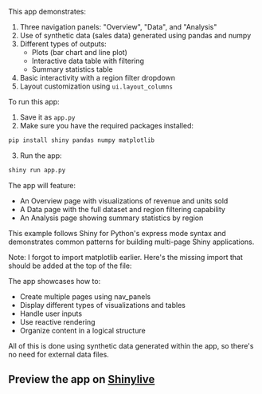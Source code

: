 This app demonstrates:

1. Three navigation panels: "Overview", "Data", and "Analysis"
2. Use of synthetic data (sales data) generated using pandas and numpy
3. Different types of outputs:
   - Plots (bar chart and line plot)
   - Interactive data table with filtering
   - Summary statistics table
4. Basic interactivity with a region filter dropdown
5. Layout customization using `ui.layout_columns`

To run this app:

1. Save it as `app.py`
2. Make sure you have the required packages installed:
```bash
pip install shiny pandas numpy matplotlib
```
3. Run the app:
```bash
shiny run app.py
```

The app will feature:
- An Overview page with visualizations of revenue and units sold
- A Data page with the full dataset and region filtering capability
- An Analysis page showing summary statistics by region

This example follows Shiny for Python's express mode syntax and demonstrates common patterns for building multi-page Shiny applications.

Note: I forgot to import matplotlib earlier. Here's the missing import that should be added at the top of the file:

The app showcases how to:
- Create multiple pages using nav_panels
- Display different types of visualizations and tables
- Handle user inputs
- Use reactive rendering
- Organize content in a logical structure

All of this is done using synthetic data generated within the app, so there's no need for external data files.
## Preview the app on [Shinylive](https://shinylive.io/py/app/#h=0&code=NobwRAdghgtgpmAXAAjFADugdOgnmAGlQGMB7CAFzkqVQEsZ1SAnC5dKCAEygGdk+7LgB0IDJq2QQAro1wD+EdKIBmzUjGS8AFnQjzxLNszhRiFOgDc4q9Zp17cWOAA90J3v0OS96aRSJpOiITbjhmUVEAYmQAcWpwqCotDTgtXEptOAtiZB4KKFElLGZOLg0sXjg4LgAKAEYAJgBmAEpRXigAGzheAH18qGQAXiEsABEkqAAxUvhakFFkZeQAcny4VZR0LiwNvtKIAHM4Wt4C1mHVxoAGFoBaG-rH+tWiai4r24em++bXohqOAARyu41WrQISxWqxM1hkmxQxUO5RgWAgLBg3QaN1xRFuNyIzQAbABWSHQ5araRiCi8LZSbAoioovQUWqkwnIeqcolkikQFZrExHOjkBnIsoVYjaUh0YinYCrAByRm0bzWAGVSP51URVgBRPgUDWrADqvRNAF0+eTRABfdoQaLITXZdhQE7IUjoCzkXiiII4T1wPo+um1CwUHrDYRgTXdXrISY6ABGpCgzBEhGQKjoXS6UFTMYAKsxpHAnS7lVBLHQjkkxYKOBA4F0AxAAO50CjaZBB6CWPottu1OMAeWszDrcE7cdaiEp-boWG0jTH8cT-En4Rnc7ATqF3d7y6whdwOoofTIXVkEF4tRvfW7XF7vGGwGJRGJVoXS6FAACoRcOEOBdKQFD-isIEqMgcLUBWw7geyf6CkK6HLDA5C9l0uAHHA8IViMWhbgMUxYEc6jSOgqa4GcpGDEqGyrFaewUFgWGZK0SrwQiLEcaYEC1IeGHoXmRxEFALjEegXTsbw0iprJEEPiJokrFJWCppmtScTheG8RWWB6CBLhEHp2i4fhhFwFgljdBWvBqepAguJU2R9C4hapqOqwALLYeqznqZpVRXrg3m+QAglOIbIAASgRCGbMFokmBQ0jMIK4mRGhGFAR8oHKZBeXoTB-a0v0xXCYupXqRZVk0j2-CjJ0PT9IMFFUTRdFtb0ZEFExSSbKxr4cYF3HUpV-EKTAwlQRh4mSdJoyyfJinFapC3oZp1UNXhTV0sZYRmcg+19IdvB2Q5vTmZmADW4RXKQELbUKoUeV5Ra+QFmSvXVokfeFkVdLUqwlhB3TIAAqtNqUYelmXZfWuXHn2A61sOnCjnGkwFPOtVCkGvj+H0VQ9OYG4ik2fR5nJ4RxkQcZuhTbCJaK5CM8gb0ucgMpygq77AHGUUFnGVrIAA1MgXR0Oc9HtQNUA8XAHMQPxTXAhWwmtM5S4FWEzB7FMtNzDYpXlX1-QFMWpyoepdCwST7HU+QtP5lQzDCSMowi2LSA88siNZSRiuDNtweClbSvANHjGwqrTYsT7yDOyUidu3TnvCVaqM9ujK6DljragyL0C4bwcsE0uQbaM0G7s02UMAArhComKcAq85LvrwGgTbPRLuVrsQGTshYswdH26Js0T-IrUMeRlE6j1YMjxCWCekcCyB8KSV8SgSrwJwpqzSxUIAxhU3NQyR+CafsgsdtjolDq3C1I08NaOPmZODed4tWQEqGKRwEr7wrKaCGBQuhgJsqaEBMNpr6igVDWGN9c6XzgtkJG38YBzzAPaIg4BoDwFoGAEwWs6AmHgJQK6FAXAUBzGAMglBqCMJQGAUQWIKDFVlqmIosg8CiBbDwDsu8CFWiAA)
